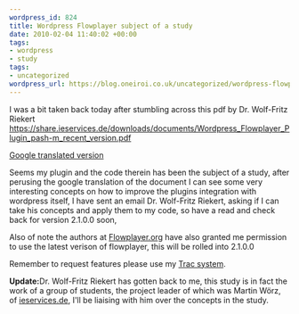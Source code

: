 ```yaml
--- 
wordpress_id: 824
title: Wordpress Flowplayer subject of a study
date: 2010-02-04 11:40:02 +00:00
tags: 
- wordpress
- study
tags: 
- uncategorized
wordpress_url: https://blog.oneiroi.co.uk/uncategorized/wordpress-flowplayer-subject-of-a-study
---
```

I was a bit taken back today after stumbling across this pdf by Dr. Wolf-Fritz Riekert <a href="https://share.ieservices.de/downloads/documents/Wordpress_Flowplayer_Plugin_pash-m_recent_version.pdf">https://share.ieservices.de/downloads/documents/Wordpress_Flowplayer_Plugin_pash-m_recent_version.pdf</a>

<a href="https://translate.google.co.uk/translate?hl=en&sl=de&u=https://share.ieservices.de/downloads/documents/Wordpress_Flowplayer_Plugin_pash-m_recent_version.pdf&ei=EqtqS5qpI8mPjAeyq-3MBw&sa=X&oi=translate&ct=result&resnum=5&ved=0CBwQ7gEwBDgK&prev=/search%3Fq%3Dd.busby%2540blog.oneiroi.co.uk%26hl%3Den%26client%3Dfirefox-a%26rls%3Dorg.mozilla:en-US:official%26hs%3DeTf%26sa%3DN%26start%3D10">
Google translated version</a>

Seems my plugin and the code therein has been the subject of a study, after perusing the google translation of the document I can see some very interesting concepts on how to improve the plugins integration with wordpress itself, I have sent an email Dr. Wolf-Fritz Riekert, asking if I can take his concepts and apply them to my code, so have a read and check back for version 2.1.0.0 soon, 

Also of note the authors at <a href="https://Flowplayer.org">Flowplayer.org</a> have also granted me permission to use the latest verison of flowplayer, this will be rolled into 2.1.0.0

Remember to request features please use my <a href="https://OFFLINE/saiweb/">Trac system</a>.

<strong>Update:</strong>Dr. Wolf-Fritz Riekert has gotten back to me, this study is in fact the work of a group of students, the project leader of which was Martin Wörz, of <a href="https://ieservices.de">ieservices.de</a>, I'll be liaising with him over the concepts in the study.


